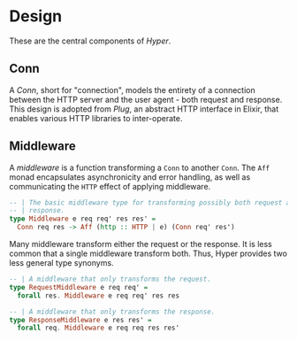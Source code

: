 # Design

These are the central components of *Hyper*.

## Conn

A *Conn*, short for "connection", models the entirety of a connection
between the HTTP server and the user agent - both request and
response. This design is adopted from _Plug_, an abstract HTTP
interface in Elixir, that enables various HTTP libraries to inter-operate.

## Middleware

A *middleware* is a function transforming a `Conn` to another
`Conn`. The `Aff`  monad encapsulates asynchronicity and error
handling, as well as communicating the `HTTP` effect of applying middleware.

``` purescript
-- | The basic middleware type for transforming possibly both request and
-- | response.
type Middleware e req req' res res' =
  Conn req res -> Aff (http :: HTTP | e) (Conn req' res')
```

Many middleware transform either the request or the response. It is less common
that a single middleware transform both. Thus, Hyper provides two less general
type synonyms.

``` purescript
-- | A middleware that only transforms the request.
type RequestMiddleware e req req' =
  forall res. Middleware e req req' res res

-- | A middleware that only transforms the response.
type ResponseMiddleware e res res' =
  forall req. Middleware e req req res res'
```
